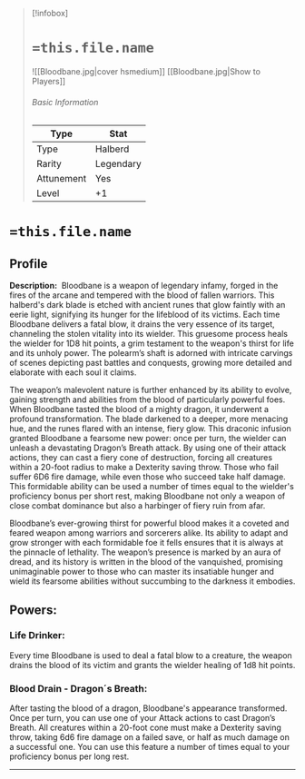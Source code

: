 > [!infobox]
> # `=this.file.name`
> ![[Bloodbane.jpg|cover hsmedium]]
> [[Bloodbane.jpg|Show to Players]]
> ###### Basic Information
> Type |  Stat |
> ---|---|
> Type | Halberd |
> Rarity | Legendary |
> Attunement | Yes |
> Level | +1 |

# `=this.file.name`
## Profile

**Description:** 
Bloodbane is a weapon of legendary infamy, forged in the fires of the arcane and tempered with the blood of fallen warriors. This halberd's dark blade is etched with ancient runes that glow faintly with an eerie light, signifying its hunger for the lifeblood of its victims. Each time Bloodbane delivers a fatal blow, it drains the very essence of its target, channeling the stolen vitality into its wielder. This gruesome process heals the wielder for 1D8 hit points, a grim testament to the weapon's thirst for life and its unholy power. The polearm’s shaft is adorned with intricate carvings of scenes depicting past battles and conquests, growing more detailed and elaborate with each soul it claims.

The weapon’s malevolent nature is further enhanced by its ability to evolve, gaining strength and abilities from the blood of particularly powerful foes. When Bloodbane tasted the blood of a mighty dragon, it underwent a profound transformation. The blade darkened to a deeper, more menacing hue, and the runes flared with an intense, fiery glow. This draconic infusion granted Bloodbane a fearsome new power: once per turn, the wielder can unleash a devastating Dragon’s Breath attack. By using one of their attack actions, they can cast a fiery cone of destruction, forcing all creatures within a 20-foot radius to make a Dexterity saving throw. Those who fail suffer 6D6 fire damage, while even those who succeed take half damage. This formidable ability can be used a number of times equal to the wielder's proficiency bonus per short rest, making Bloodbane not only a weapon of close combat dominance but also a harbinger of fiery ruin from afar.

Bloodbane’s ever-growing thirst for powerful blood makes it a coveted and feared weapon among warriors and sorcerers alike. Its ability to adapt and grow stronger with each formidable foe it fells ensures that it is always at the pinnacle of lethality. The weapon’s presence is marked by an aura of dread, and its history is written in the blood of the vanquished, promising unimaginable power to those who can master its insatiable hunger and wield its fearsome abilities without succumbing to the darkness it embodies.

## Powers:
### Life Drinker:
Every time Bloodbane is used to deal a fatal blow to a creature, the weapon drains the blood of its victim and grants the wielder healing of 1d8 hit points.

### Blood Drain - Dragon´s Breath:
After tasting the blood of a dragon, Bloodbane's appearance transformed. Once per turn, you can use one of your Attack actions to cast Dragon’s Breath. All creatures within a 20-foot cone must make a Dexterity saving throw, taking 6d6 fire damage on a failed save, or half as much damage on a successful one. You can use this feature a number of times equal to your proficiency bonus per long rest.

---